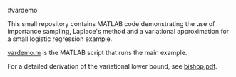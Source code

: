 #vardemo

This small repository contains MATLAB code demonstrating the use of
importance sampling, Laplace's method and a variational approximation
for a small logistic regression example.

[vardemo.m](vardemo.m) is the MATLAB script that runs the main example.

For a detailed derivation of the variational lower bound, see
[bishop.pdf](bishop.pdf).

